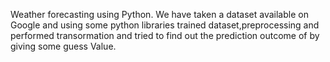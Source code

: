 Weather forecasting using Python.
We have taken a dataset available on Google and using some python libraries trained dataset,preprocessing and performed transormation and tried to find out the prediction outcome of by giving some guess Value.
